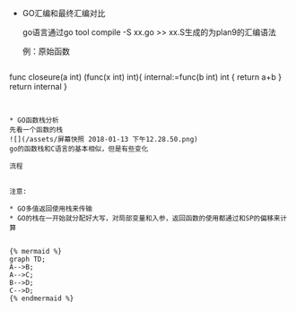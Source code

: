 * GO汇编和最终汇编对比
  
  go语言通过go tool compile -S xx.go >> xx.S生成的为plan9的汇编语法
  
  例：原始函数
  ```
 func closeure(a int) (func(x int) int){
       internal:=func(b int) int {
         return a+b
      }
     return internal
  }
  ```


* GO函数栈分析
  先看一个函数的栈
  ![](/assets/屏幕快照 2018-01-13 下午12.28.50.png)
  go的函数栈和C语言的基本相似，但是有些变化

流程


注意:

* GO多值返回使用栈来传输
* GO的栈在一开始就分配好大写，对局部变量和入参，返回函数的使用都通过和SP的偏移来计算


{% mermaid %}
graph TD;
  A-->B;
  A-->C;
  B-->D;
  C-->D;
{% endmermaid %}


